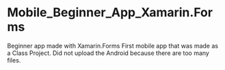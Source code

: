 # Mobile_Beginner_App_Xamarin.Forms
Beginner app made with Xamarin.Forms
First mobile app that was made as a Class Project.
Did not upload the Android because there are too many files.
